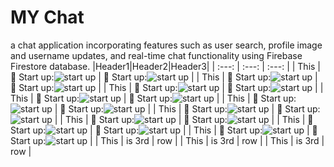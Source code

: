 # MY Chat 
a chat application incorporating features such as user search, profile image and username updates, and real-time chat functionality using Firebase Firestore database.
|Header1|Header2|Header3|
| :---: | :---: | :---: |
| This | :pushpin: Start up:![ start up](https://github.com/fatemazohor/MyChat_Android_app/blob/main/chatImage/Screenshot_1.png) | :pushpin: Start up:![ start up](https://github.com/fatemazohor/MyChat_Android_app/blob/main/chatImage/Screenshot_2.png) |
| This | :pushpin: Start up:![ start up](https://github.com/fatemazohor/MyChat_Android_app/blob/main/chatImage/Screenshot_9.png) | :pushpin: Start up:![ start up](https://github.com/fatemazohor/MyChat_Android_app/blob/main/chatImage/Screenshot_10.png) |
| This | :pushpin: Start up:![ start up](https://github.com/fatemazohor/MyChat_Android_app/blob/main/chatImage/Screenshot_11.png) | :pushpin: Start up:![ start up](https://github.com/fatemazohor/MyChat_Android_app/blob/main/chatImage/Screenshot_12.png) |
| This | :pushpin: Start up:![ start up](https://github.com/fatemazohor/MyChat_Android_app/blob/main/chatImage/Screenshot_13.png) | :pushpin: Start up:![ start up](https://github.com/fatemazohor/MyChat_Android_app/blob/main/chatImage/Screenshot_14.png) |
| This | :pushpin: Start up:![ start up](https://github.com/fatemazohor/MyChat_Android_app/blob/main/chatImage/Screenshot_15.png) | :pushpin: Start up:![ start up](https://github.com/fatemazohor/MyChat_Android_app/blob/main/chatImage/Screenshot_16.png) |
| This | :pushpin: Start up:![ start up](https://github.com/fatemazohor/MyChat_Android_app/blob/main/chatImage/Screenshot_17.png) | :pushpin: Start up:![ start up](https://github.com/fatemazohor/MyChat_Android_app/blob/main/chatImage/Screenshot_10.png) |
| This | :pushpin: Start up:![ start up](https://github.com/fatemazohor/MyChat_Android_app/blob/main/chatImage/Screenshot_9.png) | :pushpin: Start up:![ start up](https://github.com/fatemazohor/MyChat_Android_app/blob/main/chatImage/Screenshot_10.png) |
| This | :pushpin: Start up:![ start up](https://github.com/fatemazohor/MyChat_Android_app/blob/main/chatImage/Screenshot_9.png) | :pushpin: Start up:![ start up](https://github.com/fatemazohor/MyChat_Android_app/blob/main/chatImage/Screenshot_10.png) |
| This | :pushpin: Start up:![ start up](https://github.com/fatemazohor/MyChat_Android_app/blob/main/chatImage/Screenshot_9.png) | :pushpin: Start up:![ start up](https://github.com/fatemazohor/MyChat_Android_app/blob/main/chatImage/Screenshot_10.png) |
| This | is 3rd | row |
| This | is 3rd | row |
| This | is 3rd | row |
